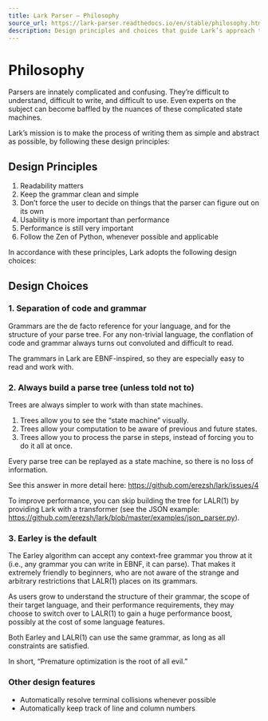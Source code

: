 ```yaml
---
title: Lark Parser — Philosophy
source_url: https://lark-parser.readthedocs.io/en/stable/philosophy.html
description: Design principles and choices that guide Lark’s approach to parsing, including separation of code and grammar, default parse-tree construction, and Earley as the default parser.
---
```


# Philosophy

Parsers are innately complicated and confusing. They’re difficult to understand, difficult to write, and difficult to use. Even experts on the subject can become baffled by the nuances of these complicated state machines.

Lark’s mission is to make the process of writing them as simple and abstract as possible, by following these design principles:

## Design Principles

1. Readability matters
2. Keep the grammar clean and simple
3. Don’t force the user to decide on things that the parser can figure out on its own
4. Usability is more important than performance
5. Performance is still very important
6. Follow the Zen of Python, whenever possible and applicable

In accordance with these principles, Lark adopts the following design choices:

## Design Choices

### 1. Separation of code and grammar

Grammars are the de facto reference for your language, and for the structure of your parse tree. For any non-trivial language, the conflation of code and grammar always turns out convoluted and difficult to read.

The grammars in Lark are EBNF-inspired, so they are especially easy to read and work with.

### 2. Always build a parse tree (unless told not to)

Trees are always simpler to work with than state machines.

1. Trees allow you to see the “state machine” visually.
2. Trees allow your computation to be aware of previous and future states.
3. Trees allow you to process the parse in steps, instead of forcing you to do it all at once.

Every parse tree can be replayed as a state machine, so there is no loss of information.

See this answer in more detail here: https://github.com/erezsh/lark/issues/4

To improve performance, you can skip building the tree for LALR(1) by providing Lark with a transformer (see the JSON example: https://github.com/erezsh/lark/blob/master/examples/json_parser.py).

### 3. Earley is the default

The Earley algorithm can accept any context-free grammar you throw at it (i.e., any grammar you can write in EBNF, it can parse). That makes it extremely friendly to beginners, who are not aware of the strange and arbitrary restrictions that LALR(1) places on its grammars.

As users grow to understand the structure of their grammar, the scope of their target language, and their performance requirements, they may choose to switch over to LALR(1) to gain a huge performance boost, possibly at the cost of some language features.

Both Earley and LALR(1) can use the same grammar, as long as all constraints are satisfied.

In short, “Premature optimization is the root of all evil.”

### Other design features

- Automatically resolve terminal collisions whenever possible
- Automatically keep track of line and column numbers

